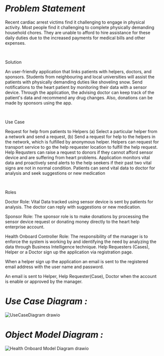 # *Problem Statement*
<p>Recent cardiac arrest victims find it challenging to engage in physical activity. Most people find it challenging to complete physically demanding household chores. They are unable to afford to hire assistance for these daily duties due to the increased payments for medical bills and other expenses.</p>
<br>
<p>Solution</p>
<p>An user-friendly application that links patients with helpers, doctors, and sponsors. Students from neighbouring and local universities will assist the patients with physically demanding duties like shoveling snow. Send notifications to the heart patient by monitoring their data with a sensor device. Through the application, the advising doctor can keep track of the patient's data and recommend any drug changes. Also, donations can be made by sponsors using the app.</p>
<br>
<p>Use Case</p>
<p>Request for help from patients to Helpers (a) Select a particular helper from a network and send a request, (b) Send a request for help to the helpers in the network, which is fulfilled by anonymous helper. Helpers can request for transport service to go the help requester location to fulfill the help request. Help Requsters can raise a request to donors if they cannot afford sensor device and are suffering from heart problems. Application monitors vital data and proactively send alerts to the help seekers if their past two vital signs are not in normal condition. Patients can send vital data to doctor for analysis and seek suggestions or new medication</p>
<br>
<p>Roles</p>
<p>Doctor Role: Vital Data tracked using sensor device is sent by patients for analysis. The doctor can reply with suggestions or new medication.</p>
<p>Sponsor Role: The sponsor role is to make donations by processing the sensor device request or donating money directly to the heart help enterprise account.</p>
<p>Health Onboard Controller Role: The responsibility of the manager is to enforce the system is working by and identifying the need by analyzing the data through Business Intelligence technique. Help Requesters (Cases), Helper or a Doctor sign up the application via registration page.</p>
<p>When a helper sign up the application an email is sent to the registered email address with the user name and password.</p>
<p>An email is sent to Helper, Help Requester(Case), Doctor when the account is enable or approved by the manager.</p>

# *Use Case Diagram :*

![UseCaseDiagram drawio](https://user-images.githubusercontent.com/114832299/206962811-c035065a-41d4-42e3-aa43-1f3af57044da.png)

# *Object Model Diagram :*

![Health Onboard Model Diagram drawio](https://user-images.githubusercontent.com/113138356/206963027-df29e5ca-8405-4c08-8526-a4419ef01e02.png)
